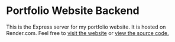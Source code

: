 # Portfolio Website Backend

This is the Express server for my portfolio website. It is hosted on Render.com. Feel free to
[visit the website](https://ribru17.github.io/portfolio-site/) or [view the source code.](https://github.com/ribru17/portfolio-site)